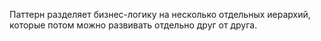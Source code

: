 Паттерн разделяет бизнес-логику на несколько отдельных иерархий, которые потом можно развивать отдельно друг от друга.